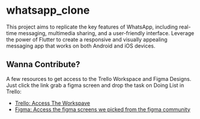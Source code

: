 # whatsapp_clone

This project aims to replicate the key features of WhatsApp, including real-time messaging, multimedia sharing, and a user-friendly interface. Leverage the power of Flutter to create a responsive and visually appealing messaging app that works on both Android and iOS devices.

## Wanna Contribute?


A few resources to get access to the Trello Workspace and Figma Designs. Just click the link grab a figma screen and drop the task on Doing List in Trello:

- [Trello: Access The Workspave]([https://docs.flutter.dev/get-started/codelab](https://trello.com/invite/b/UUl1acUU/ATTI7a74c9f716632b0bade2a9d65af8dd2dFD73D749/kanban-template))
- [Figma: Access the figma screens we picked from the figma community]([https://docs.flutter.dev/cookbook](https://www.figma.com/file/Sog6uZbt7CZeTdTLT4tmDO/WhatsApp-Clone--(Dark-mode)?type=design&node-id=1%3A3092&mode=design&t=FzkznPz0iBC3qhO7-1))
